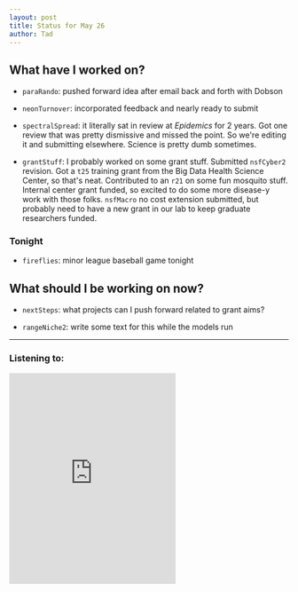 ```yaml
---
layout: post 
title: Status for May 26 
author: Tad
---
```


## What have I worked on?

* `paraRando`: pushed forward idea after email back and forth with Dobson

* `neonTurnover`: incorporated feedback and nearly ready to submit

* `spectralSpread`: it literally sat in review at _Epidemics_ for 2 years. Got one review that was pretty dismissive and missed the point. So we're editing it and submitting elsewhere. Science is pretty dumb sometimes. 

* `grantStuff`: I probably worked on some grant stuff. Submitted `nsfCyber2` revision. Got a `t25` training grant from the Big Data Health Science Center, so that's neat. Contributed to an `r21` on some fun mosquito stuff. Internal center grant funded, so excited to do some more disease-y work with those folks. `nsfMacro` no cost extension submitted, but probably need to have a new grant in our lab to keep graduate researchers funded. 






### Tonight

* `fireflies`: minor league baseball game tonight



## What should I be working on now?

* `nextSteps`: what projects can I push forward related to grant aims? 

* `rangeNiche2`: write some text for this while the models run



--- 

### Listening to:

<iframe src='https://embed.spotify.com/?uri=spotify%3Atrack%3A7ofZgS5xDW0XodfjaXWvZG' width='300' height='380' frameborder='0' allowtransparency='true'></iframe>

<i class='fa fa-code' style='color:pink'></i>
